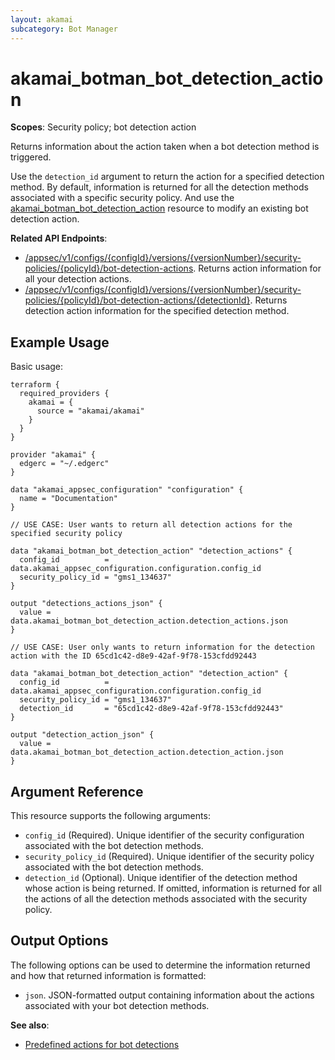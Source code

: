 ```yaml
---
layout: akamai
subcategory: Bot Manager
---
```


# akamai_botman_bot_detection_action

**Scopes**: Security policy; bot detection action

Returns information about the action taken when a bot detection method is triggered. 

Use the `detection_id` argument to return the action for a specified detection method. By default, information is returned for all the detection methods associated with a specific security policy. And use the [akamai_botman_bot_detection_action](../resources/akamai_botman_bot_detection_action) resource to modify an existing bot detection action.

**Related API Endpoints**:

- [/appsec/v1/configs/{configId}/versions/{versionNumber}/security-policies/{policyId}/bot-detection-actions]( https://techdocs.akamai.com/bot-manager/docs/bot-det-methods-rule-ids). Returns action information for all your detection actions.
- [/appsec/v1/configs/{configId}/versions/{versionNumber}/security-policies/{policyId}/bot-detection-actions/{detectionId}](https://techdocs.akamai.com/bot-manager/reference/get-bot-detection-action). Returns detection action information for the specified detection method.

## Example Usage

Basic usage:

```
terraform {
  required_providers {
    akamai = {
      source = "akamai/akamai"
    }
  }
}

provider "akamai" {
  edgerc = "~/.edgerc"
}

data "akamai_appsec_configuration" "configuration" {
  name = "Documentation"
}

// USE CASE: User wants to return all detection actions for the specified security policy

data "akamai_botman_bot_detection_action" "detection_actions" {
  config_id          = data.akamai_appsec_configuration.configuration.config_id
  security_policy_id = "gms1_134637"
}

output "detections_actions_json" {
  value = data.akamai_botman_bot_detection_action.detection_actions.json
}

// USE CASE: User only wants to return information for the detection action with the ID 65cd1c42-d8e9-42af-9f78-153cfdd92443

data "akamai_botman_bot_detection_action" "detection_action" {
  config_id          = data.akamai_appsec_configuration.configuration.config_id
  security_policy_id = "gms1_134637"
  detection_id       = "65cd1c42-d8e9-42af-9f78-153cfdd92443"
}

output "detection_action_json" {
  value = data.akamai_botman_bot_detection_action.detection_action.json
}
```

## Argument Reference

This resource supports the following arguments:

- `config_id` (Required). Unique identifier of the security configuration associated with the bot detection methods.
- `security_policy_id` (Required). Unique identifier of the security policy associated with the bot detection methods.
- `detection_id` (Optional). Unique identifier of the detection method whose action is being returned. If omitted, information is returned for all the actions of all the detection methods associated with the security policy.

## Output Options

The following options can be used to determine the information returned and how that returned information is formatted:

- `json`. JSON-formatted output containing information about the actions associated with your bot detection methods.

**See also**:

- [Predefined actions for bot detections](https://techdocs.akamai.com/bot-manager/docs/predefined-actions-bot)
